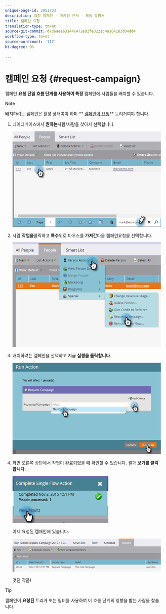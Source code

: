 ```yaml
---
unique-page-id: 2951703
description: 요청 캠페인 - 마케팅 문서 - 제품 설명서
title: 캠페인 요청
translation-type: tm+mt
source-git-commit: d7d6aee63144c472e02fe0221c4a164183d04dd4
workflow-type: tm+mt
source-wordcount: '117'
ht-degree: 0%

---
```



# 캠페인 요청 {#request-campaign}

캠페인 **요청 단일 흐름 단계를 사용하여 특정** 캠페인에 사람들을 배치할 수 있습니다.

>[!NOTE]
>
>배치하려는 캠페인은 활성 상태여야 하며 ** [캠페인이 요청](../../../../product-docs/core-marketo-concepts/smart-campaigns/using-smart-campaigns/setting-up-a-trigger-smart-campaign-for-sales-using-campaign-is-requested.md)** 트리거여야 합니다.

1. 데이터베이스에서 **원하는**&#x200B;사람/사람을 찾아서 선택합니다.

   ![](assets/one-5.png)

1. 사람 **작업을**&#x200B;클릭하고 **특수**&#x200B;위로 마우스를 **가져간**&#x200B;다음 캠페인요청을 선택합니다.

   ![](assets/two-5.png)

1. 배치하려는 캠페인을 선택하고 지금 **실행을 클릭합니다**.

   ![](assets/three-4.png)

1. 화면 오른쪽 상단에서 작업이 완료되었을 때 확인할 수 있습니다. 결과 **보기를 클릭합니다**.

   ![](assets/four-4.png)

   이제 요청된 캠페인에 있습니다.

   ![](assets/five-1.png)

   멋진 작품!

>[!TIP]
>
>캠페인이 **요청된** 트리거 또는 필터를 사용하여 이 흐름 단계의 영향을 받는 사람을 찾습니다.

